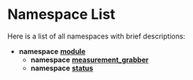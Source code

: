 
# Namespace List

Here is a list of all namespaces with brief descriptions:


* **namespace** [**module**](namespacemodule.md)     
    * **namespace** [**measurement\_grabber**](namespacemodule_1_1measurement__grabber.md)     
    * **namespace** [**status**](namespacemodule_1_1status.md)     

